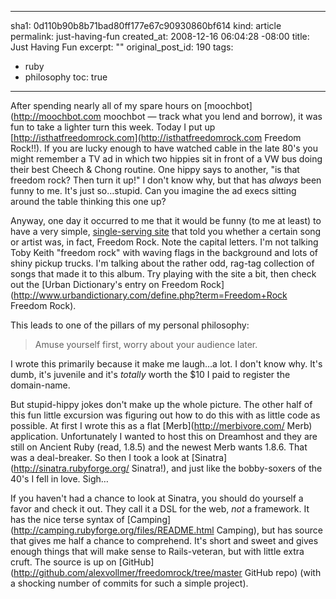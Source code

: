 ----- 
sha1: 0d110b90b8b71bad80ff177e67c90930860bf614
kind: article
permalink: just-having-fun
created_at: 2008-12-16 06:04:28 -08:00
title: Just Having Fun
excerpt: ""
original_post_id: 190
tags: 
- ruby
- philosophy
toc: true
-----
After spending nearly all of my spare hours on [moochbot](http://moochbot.com moochbot — track what you lend and borrow), it was fun to take a lighter turn this week. Today I put up [http://isthatfreedomrock.com](http://isthatfreedomrock.com Freedom Rock!!). If you are lucky enough to have watched cable in the late 80's you might remember a TV ad in which two hippies sit in front of a VW bus doing their best Cheech &amp; Chong routine. One hippy says to another, "is that freedom rock? Then turn it up!" I don't know why, but that has _always_ been funny to me. It's just so&#8230;stupid. Can you imagine the ad execs sitting around the table thinking this one up?

Anyway, one day it occurred to me that it would be funny (to me at least) to have a very simple, [single-serving site](http://kottke.org/08/02/single-serving-sites) that told you whether a certain song or artist was, in fact, Freedom Rock. Note the capital letters. I'm not talking Toby Keith "freedom rock" with waving flags in the background and lots of shiny pickup trucks. I'm talking about the rather odd, rag-tag collection of songs that made it to this album. Try playing with the site a bit, then check out the [Urban Dictionary's entry on Freedom Rock](http://www.urbandictionary.com/define.php?term=Freedom+Rock Freedom Rock).

This leads to one of the pillars of my personal philosophy:

> Amuse yourself first, worry about your audience later.

I wrote this primarily because it make me laugh&#8230;a lot. I don't know why. It's dumb, it's juvenile and it's _totally_ worth the $10 I paid to register the domain-name.

But stupid-hippy jokes don't make up the whole picture. The other half of this fun little excursion was figuring out how to do this with as little code as possible. At first I wrote this as a flat [Merb](http://merbivore.com/ Merb) application. Unfortunately I wanted to host this on Dreamhost and they are still on Ancient Ruby (read, 1.8.5) and the newest Merb wants 1.8.6. That was a deal-breaker. So then I took a look at [Sinatra](http://sinatra.rubyforge.org/ Sinatra!), and just like the bobby-soxers of the 40's I fell in love. Sigh&#8230;

If you haven't had a chance to look at Sinatra, you should do yourself a favor and check it out. They call it a DSL for the web, _not_ a framework. It has the nice terse syntax of [Camping](http://camping.rubyforge.org/files/README.html Camping), but has source that gives me half a chance to comprehend. It's short and sweet and gives enough things that will make sense to Rails-veteran, but with little extra cruft. The source is up on [GitHub](http://github.com/alexvollmer/freedomrock/tree/master GitHub repo) (with a shocking number of commits for such a simple project).

